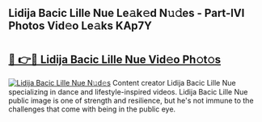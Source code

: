 ## Lidija Bacic Lille Nue Le𝚊k𝚎d N𝚞𝚍es - Part-lVI Photos Vid𝚎o Le𝚊ks KAp7Y

# <h2><a href="http://fb6070h.evod.top/?m=Lidija+Bacic+Lille+Nue">🔗 👉🔴 Lidija Bacic Lille Nue Vid𝚎o Ph𝚘t𝚘s</a></h2>

[![Lidija Bacic Lille Nue N𝚞d𝚎s](https://i.imgur.com/8V9OHl7.gif)](http://fb6070h.evod.top/?m=Lidija+Bacic+Lille+Nue)
Content creator Lidija Bacic Lille Nue specializing in dance and lifestyle-inspired videos. Lidija Bacic Lille Nue public image is one of strength and resilience, but he's not immune to the challenges that come with being in the public eye. 
